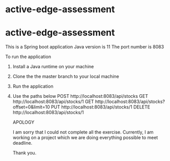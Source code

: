 # active-edge-assessment
# active-edge-assessment

This is a Spring boot application
Java version is 11
The port number is 8083

To run the application
1. Install a Java runtime on your machine
2. Clone the the master branch to your local machine
3. Run the application
4. Use the paths below 
   POST http://localhost:8083/api/stocks
   GET http://localhost:8083/api/stocks/1
   GET http://localhost:8083/api/stocks?offset=0&limit=10
   PUT http://localhost:8083/api/stocks/1
   DELETE http://localhost:8083/api/stocks/1
   
   APOLOGY
   
   I am sorry that I could not complete all the exercise. Currently,
   I am working on a project which we are doing everything possible to meet deadline.
   
   Thank you.
